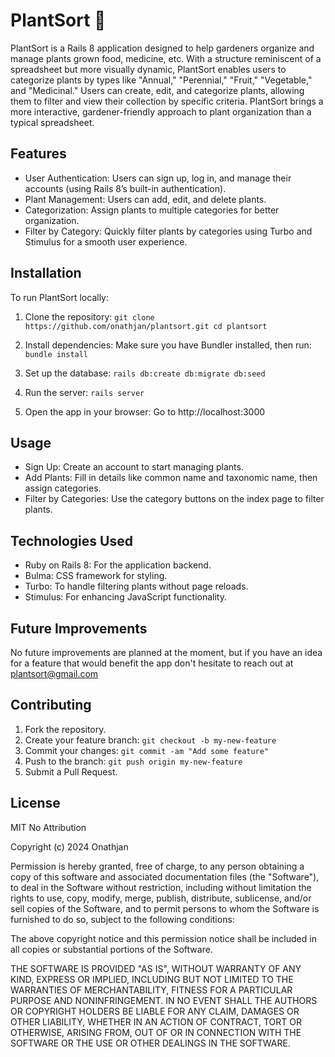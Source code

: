 # PlantSort 🌱

PlantSort is a Rails 8 application designed to help gardeners organize and manage plants grown food, medicine, etc. With a structure reminiscent of a spreadsheet but more visually dynamic, PlantSort enables users to categorize plants by types like "Annual," "Perennial," "Fruit," "Vegetable," and "Medicinal." Users can create, edit, and categorize plants, allowing them to filter and view their collection by specific criteria. PlantSort brings a more interactive, gardener-friendly approach to plant organization than a typical spreadsheet.

## Features

- User Authentication: Users can sign up, log in, and manage their accounts (using Rails 8’s built-in authentication).
- Plant Management: Users can add, edit, and delete plants.
- Categorization: Assign plants to multiple categories for better organization.
- Filter by Category: Quickly filter plants by categories using Turbo and Stimulus for a smooth user experience.

## Installation

To run PlantSort locally:

1. Clone the repository: ```git clone https://github.com/onathjan/plantsort.git cd plantsort```

2. Install dependencies: Make sure you have Bundler installed, then run: ```bundle install```

3. Set up the database: ```rails db:create db:migrate db:seed```

4. Run the server: ```rails server```

5. Open the app in your browser: Go to http://localhost:3000


## Usage

- Sign Up: Create an account to start managing plants.
- Add Plants: Fill in details like common name and taxonomic name, then assign categories.
- Filter by Categories: Use the category buttons on the index page to filter plants.

## Technologies Used

- Ruby on Rails 8: For the application backend.
- Bulma: CSS framework for styling.
- Turbo: To handle filtering plants without page reloads.
- Stimulus: For enhancing JavaScript functionality.

## Future Improvements

No future improvements are planned at the moment, but if you have an idea for a feature that would benefit the app don't hesitate to reach out at plantsort@gmail.com

## Contributing

1. Fork the repository.
2. Create your feature branch: ```git checkout -b my-new-feature```
3. Commit your changes: ```git commit -am "Add some feature"```
4. Push to the branch: ```git push origin my-new-feature```
5. Submit a Pull Request.

## License

MIT No Attribution

Copyright (c) 2024 Onathjan

Permission is hereby granted, free of charge, to any person obtaining a copy
of this software and associated documentation files (the "Software"), to deal
in the Software without restriction, including without limitation the rights
to use, copy, modify, merge, publish, distribute, sublicense, and/or sell
copies of the Software, and to permit persons to whom the Software is
furnished to do so, subject to the following conditions:

The above copyright notice and this permission notice shall be included in all
copies or substantial portions of the Software.

THE SOFTWARE IS PROVIDED "AS IS", WITHOUT WARRANTY OF ANY KIND, EXPRESS OR
IMPLIED, INCLUDING BUT NOT LIMITED TO THE WARRANTIES OF MERCHANTABILITY,
FITNESS FOR A PARTICULAR PURPOSE AND NONINFRINGEMENT. IN NO EVENT SHALL THE
AUTHORS OR COPYRIGHT HOLDERS BE LIABLE FOR ANY CLAIM, DAMAGES OR OTHER
LIABILITY, WHETHER IN AN ACTION OF CONTRACT, TORT OR OTHERWISE, ARISING FROM,
OUT OF OR IN CONNECTION WITH THE SOFTWARE OR THE USE OR OTHER DEALINGS IN THE
SOFTWARE.